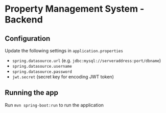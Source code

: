 # Property Management System - Backend

## Configuration

Update the following settings in `application.properties`

- `spring.datasource.url` (e.g. `jdbc:mysql://serveraddress:port/dbname`)
- `spring.datasource.username`
- `spring.datasource.password`
- `jwt.secret` (secret key for encoding JWT token)

## Running the app

Run `mvn spring-boot:run` to run the application
